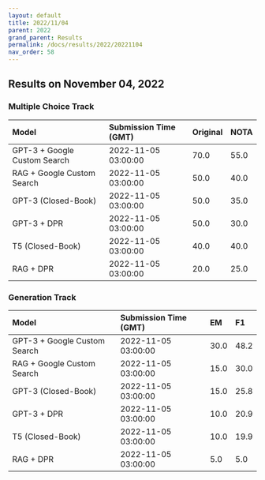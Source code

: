 ```yaml
---
layout: default
title: 2022/11/04
parent: 2022
grand_parent: Results
permalink: /docs/results/2022/20221104
nav_order: 58
---
```


## Results on November 04, 2022

### Multiple Choice Track

| Model        | Submission Time (GMT) | Original | NOTA | 
|:-------------|:---------|:---------|:-----|
|GPT-3 + Google Custom Search|2022-11-05 03:00:00|70.0|55.0|
|RAG + Google Custom Search|2022-11-05 03:00:00|50.0|40.0|
|GPT-3 (Closed-Book)|2022-11-05 03:00:00|50.0|35.0|
|GPT-3 + DPR|2022-11-05 03:00:00|50.0|30.0|
|T5 (Closed-Book)|2022-11-05 03:00:00|40.0|40.0|
|RAG + DPR|2022-11-05 03:00:00|20.0|25.0|



### Generation Track

| Model        | Submission Time (GMT) | EM | F1 | 
|:-------------|:---------|:---------|:-----|
|GPT-3 + Google Custom Search|2022-11-05 03:00:00|30.0|48.2|
|RAG + Google Custom Search|2022-11-05 03:00:00|15.0|30.0|
|GPT-3 (Closed-Book)|2022-11-05 03:00:00|15.0|25.8|
|GPT-3 + DPR|2022-11-05 03:00:00|10.0|20.9|
|T5 (Closed-Book)|2022-11-05 03:00:00|10.0|19.9|
|RAG + DPR|2022-11-05 03:00:00|5.0|5.0|

